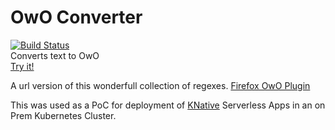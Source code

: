 # OwO Converter</br>
[![Build Status](http://jenkins.atriarch.systems/buildStatus/icon?job=Random%2FOwOConverter)](http://jenkins.atriarch.systems/job/Random/job/OwOConverter/)</br>
Converts text to OwO</br>
[Try it!](http://owo.drinkpoint.me)

A url version of this wonderfull collection of regexes.
[Firefox OwO Plugin](https://addons.mozilla.org/en-US/firefox/addon/owofox/)

This was used as a PoC for deployment of [KNative](https://github.com/knative) Serverless Apps in an on Prem Kubernetes Cluster.
